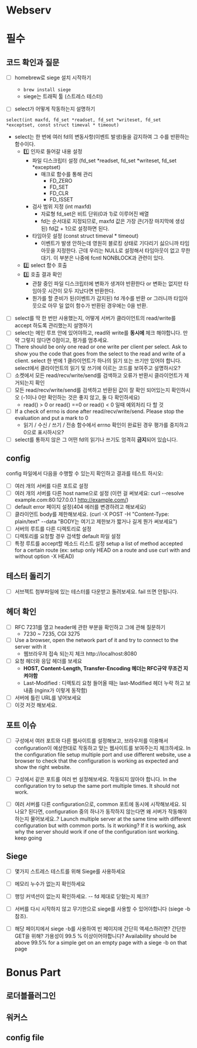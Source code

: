 # Webserv 

# 필수

## 코드 확인과 질문
- [ ]  homebrew로 siege 설치 시작하기
    - `brew install siege`
    - siege는 트래픽 툴 (스트레스 테스터)
    
- [ ] select가 어떻게 작동하는지 설명하기

~~~
select(int maxfd, fd_set *readset, fd_set *writeset, fd_set *exceptset, const struct timeval * timeout)
~~~

- select는 한 번에 여러 fd의 변동사항(이벤트 발생)들을 감지하여 그 수를 반환하는 함수이다.
    - 1️⃣ 인자로 들어갈 내용 설정
        - 파일 디스크립터 설정 (fd_set *readset, fd_set *writeset, fd_set *exceptset)
            - 매크로 함수를 통해 관리
                - FD_ZERO
                - FD_SET
                - FD_CLR
                - FD_ISSET
        - 검사 범위 지정 (int maxfd)
            - 자료형 fd_set은 비트 단위(0과 1)로 이루어진 배열
            - fd는 순서대로 지정되므로, maxfd 값은 가장 큰(가장 마지막에 생성된) fd값 + 1으로 설정하면 된다.
        - 타임아웃 설정 (const struct timeval * timeout)
            - 이벤트가 발생 안하는데 영원히 블로킹 상태로 기다리기 싫으니까 타임아웃을 지정한다. 근데 우리는 NULL로 설정해서 타임아웃이 없고 무한대기. 이 부분은 나중에 fcntl NONBLOCK과 관련이 있다.
    - 2️⃣ select 함수 호출
    - 3️⃣ 호출 결과 확인
        - 관찰 중인 파일 디스크립터에 변화가 생겨야 반환한다 or 변화는 없지만 타임아웃 시간이 모두 지났다면 반환한다.
        - 뭔가를 할 준비가 된(이벤트가 감지된) fd 개수를 반환 or 그러니까 타임아웃으로 아무 일 없이 함수가 반환된 경우에는 0을 반환.

- [ ] select를 딱 한 번만 사용했는지, 어떻게 서버가 클라이언트의 read/write를 accept 하도록 관리했는지 설명하기
- [ ] select는 메인 루프 안에 있어야하고, read와 write를 **동시에** 체크 해야합니다. 만약 그렇지 않다면 0점이고, 평가를 멈추세요.
- [ ] There should be only one read or one write per client per select. Ask to show you the code that goes from the select to the read and write of a client. select 한 번에 1 클라이언트가 하나의 읽기 또는 쓰기만 있어야 합니다. select에서 클라이언트의 읽기 및 쓰기에 이르는 코드를 보여주고 설명하시오?
- [ ] 소켓에서 모든 read/recv/write/send를 검색하고 오류가 반환시 클라이언트가 제거되는지 확인
- [ ] 모든 read/recv/write/send를 검색하고 반환된 값이 잘 확인 되어있는지 확인하시오 (-1이나 0만 확인하는 것은 좋지 않고, 둘 다 확인하세요)
    - read() > 0 or read() ==0 or read() < 0 일때 예외처리 다 할 것
- [ ]  If a check of errno is done after read/recv/write/send. Please stop the evaluation and put a mark to 0
    - 읽기 / 수신 / 쓰기 / 전송 함수에서 errno 확인이 완료된 경우 평가를 중지하고 0으로 표시하시오?
- [ ]  select를 통하지 않은 그 어떤 fd의 읽기나 쓰기도 엄격히 **금지**되어 있습니다.

## config

config 파일에서 다음을 수행할 수 있는지 확인하고 결과를 테스트 하시오:

- [ ] 여러 개의 서버를 다른 포트로 설정
- [ ] 여러 개의 서버를 다른 host name으로 설정 (이런 걸 써보세요: curl --resolve example.com:80:127.0.0.1 http://example.com/)
- [ ] default error 페이지 설정(404 에러를 변경하려고 해보세요)
- [ ] 클라이언트 body를 제한해보세요. (curl -X POST -H "Content-Type: plain/text" --data "BODY는 여기고 제한보가 짧거나 길게 뭔가 써보세요")
- [ ] 서버의 루트를 다른 디렉토리로 설정
- [ ] 디렉토리를 요청할 경우 검색할 default 파일 설정    
- [ ] 특정 루트를 accept할 메소드 리스트 설정 setup a list of method accepted for a certain route (ex: setup only HEAD on a route and use curl with and without option -X HEAD)

## 테스터 돌리기

- [ ] 서브젝트 첨부파일에 있는 테스터를 다운받고 돌려보세요. fail 뜨면 안됩니다.

## 헤더 확인

- [ ] RFC 7231를 열고 header에 관한 부분을 확인하고 그에 관해 질문하기
    - 7230 ~ 7235, CGI 3275
- [ ]  Use a browser, open the network part of it and try to connect to the server with it
    - 웹브라우저 접속 되는지 체크 http://localhost:8080
- [ ] 요청 헤더와 응답 헤더를 보세요
    - **HOST, Content-Length, Transfer-Encoding 헤더는 RFC규약 무조건 지켜야함**
    - Last-Modified : 디렉토리 요청 들어올 때는 last-Modified 헤더 누락 하고 보내줌 (nginx가 이렇게 동작함)
- [ ] 서버에 틀린 URL를 넣어보세요
- [ ] 이것 저것 해보세요.

## 포트 이슈

- [ ] 구성에서 여러 포트와 다른 웹사이트를 설정해보고, 브라우저를 이용해서 configuration이 예상한대로 작동하고 맞는 웹사이트를 보여주는지 체크하세요. In the configuration file setup multiple port and use different website, use a browser to check that the configuration is working as expected and show the right website.


- [ ] 구성에서 같은 포트를 여러 번 설정해보세요. 작동되지 않아야 합니다. In the configuration try to setup the same port multiple times. It should not work.


- [ ] 여러 서버를 다른 configuration으로, common 포트에 동시에 시작해보세요. 되나요? 된다면, configuration 중의 하나가 동작하지 않는다면 왜 서버가 작동해야하는지 물어보세요..? Launch multiple server at the same time with different configuration but with common ports. Is it working? If it is working, ask why the server should work if one of the configuration isnt working. keep going


## Siege

- [ ] 몇가지 스트레스 테스트를 위해 Siege를 사용하세요
- [ ] 메모리 누수가 없는지 확인하세요
- [ ] 행잉 커넥션이 없는지 확인하세요. -- fd 제대로 닫혔는지 체크?
- [ ] 서버를 다시 시작하지 않고 무기한으로 siege를 사용할 수 있어야합니다 (siege -b 참조).
- [ ] 해당 페이지에서 siege -b를 사용하여 빈 페이지에 간단히 액세스하려면? 간단한 GET을 위해? 가용성이 99.5 % 이상이어야합니다? Availability should be above 99.5% for a simple get on an empty page with a siege -b on that page


# Bonus Part
## 로더블플러그인
## 워커스
## config file
